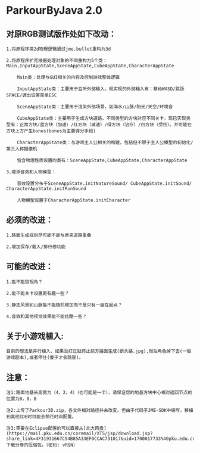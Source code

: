 # ParkourByJava 2.0

## 对原RGB测试版作处如下改动：

	1.将原程序类2d物理逻辑通过jme.bullet重构为3d

	2.将原程序扩充根据处理对象的不同重构为5个类：Main,InputAppState,SceneAppState,CubeAppState,CharacterAppState

		Main类：处理与GUI相关的内容及控制游戏整体逻辑

		InputAppState类：主要用于监听外部输入，现实现的外部输入有：移动WASD/跳跃SPACE/调出设置菜单ESC

		SceneAppState类：主要用于渲染外部场景，如海水/山脉/阳光/天空/环境音

		CubeAppState类：主要用于生成方块道路，不同类型的方块对应不同关卡，现已实现类型有：正常方块/蓝方块（加速）/红方块（减速）/绿方块（治疗）/白方块（受伤）。并可能在方块上方产生bonus(bonus为主要得分手段)

		CharacterAppState类：与游戏主人公相关的构建，包括但不限于主人公模型的初始化/第三人称摄像机

		包含物理性质设置的类有：SceneAppState,CubeAppState,CharacterAppState

	3.增添音效和人物模型：

		音效设置分布于SceneAppState.initNatureSound/ CubeAppState.initSound/ CharacterAppState.initRunSound

		人物模型设置于CharacterAppState.initCharacter


## 必须的改进：

	1.路面生成规则尽可能不能与原来道路重叠

	2.增加保存/载入/排行榜功能


## 可能的改进：

	1.能不能锁视角？

	2.能不能关卡设置更有趣一些？
	
	3.静态风景如山脉能不能随机增加而不是只有一座在起点？

	4.音效和其他视觉效果能不能炫酷一些？


## 关于小游戏植入:

	目前的想法是并行植入，如果没打过就终止前方路面生成(断头路.jpg),然后角色掉下去(一般游戏剧本),或者停住(傻子才会跳崖)。


## 注意：
	
	注1:路面地基长高宽为（4，2，4）（也可能是一半），请保证您的地基方块中心相对返回节点的位置为0，0，0
	
	注2:上传了Parkour3D.zip，各文件相对路径并未改变。但由于代码于JME-SDK中编写，移植到其他IDE时可能会稍花时间配置。
	
	注3:需要在Eclipse配置的可以直接从[北大网盘](https://mail.pku.edu.cn/coremail/XT5/jsp/download.jsp?share_link=4F31931667C94B85A33EF0CCAC731017&uid=1700017733%40pku.edu.cn)下载分卷的压缩包。（密码: vRQN）
